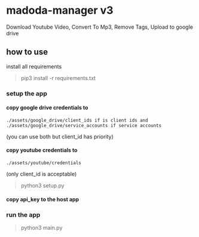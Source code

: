 # madoda-manager v3
Download Youtube Video, Convert To Mp3, Remove Tags, Upload to google drive

## how to use
install all requirements
> pip3 install -r requirements.txt

### setup the app
#### copy google drive credentials to 
    ./assets/google_drive/client_ids if is client ids and 
    ./assets/google_drive/service_accounts if service accounts 
(you can use both but client_id has priority) 

#### copy youtube credentials to
    ./assets/youtube/credentials 
(only client_id is acceptable)

> python3 setup.py

#### copy api_key to the host app

### run the app
> python3 main.py